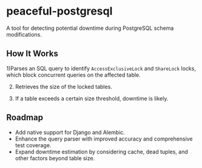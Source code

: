 # peaceful-postgresql
A tool for detecting potential downtime during PostgreSQL schema modifications.

## How It Works

1)Parses an SQL query to identify `AccessExclusiveLock` and `ShareLock` locks, which block concurrent queries on the affected table.

2) Retrieves the size of the locked tables.

3) If a table exceeds a certain size threshold, downtime is likely.

## Roadmap

- Add native support for Django and Alembic.
- Enhance the query parser with improved accuracy and comprehensive test coverage.
- Expand downtime estimation by considering cache, dead tuples, and other factors beyond table size.
